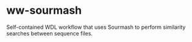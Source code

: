 # ww-sourmash
Self-contained WDL workflow that uses Sourmash to perform similarity searches between sequence files.
